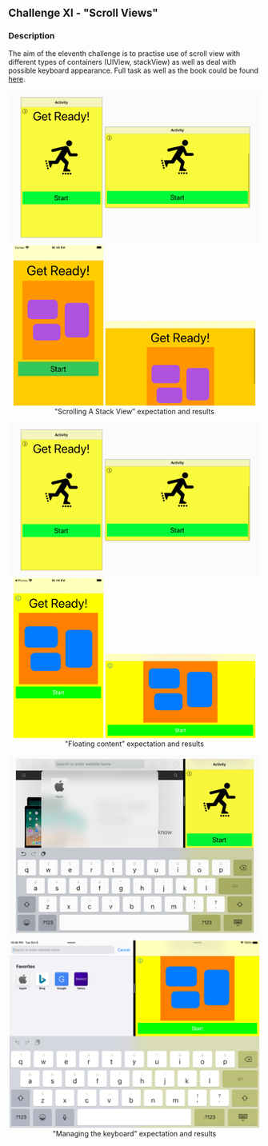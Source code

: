 ## Challenge XI - "Scroll Views"
### Description

The aim of the eleventh challenge is to practise use of scroll view with different types of containers (UIView, stackView) as well as deal with possible keyboard appearance. Full task as well as the book could be found [here](https://useyourloaf.com/autolayout/).


<p align="center">
  <img width="500" src="Media/Task_1.png">
  <br>
  <img width="180" src="Media/Result_1.png">
  <img width="300" src="Media/Result_2.png">
  <br>
  <span>"Scrolling A Stack View” expectation and results</span>
</p>

<p align="center">
  <img width="500" src="Media/Task_1.png">
  <br>
  <img width="180" src="Media/Result_3.png">
  <img width="300" src="Media/Result_4.png">
  <br>
  <span>"Floating content” expectation and results</span>
</p>

<p align="center">
  <img width="500" src="Media/Task_2.png">
  <br>
  <img width="500" src="Media/Result_5.png">
  <br>
  <span>"Managing the keyboard” expectation and results</span>
</p>

